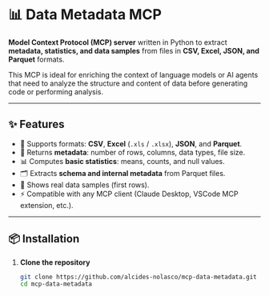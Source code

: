 # 📊 Data Metadata MCP

**Model Context Protocol (MCP) server** written in Python to extract **metadata, statistics, and data samples** from files in **CSV, Excel, JSON, and Parquet** formats.

This MCP is ideal for enriching the context of language models or AI agents that need to analyze the structure and content of data before generating code or performing analysis.

---

## ✨ Features

- 📂 Supports formats: **CSV**, **Excel** (`.xls` / `.xlsx`), **JSON**, and **Parquet**.
- 📏 Returns **metadata**: number of rows, columns, data types, file size.
- 📊 Computes **basic statistics**: means, counts, and null values.
- 🗂 Extracts **schema and internal metadata** from Parquet files.
- 👀 Shows real data samples (first rows).
- ⚡ Compatible with any MCP client (Claude Desktop, VSCode MCP extension, etc.).

---

## 📦 Installation

1. **Clone the repository**
   ```bash
   git clone https://github.com/alcides-nolasco/mcp-data-metadata.git
   cd mcp-data-metadata
